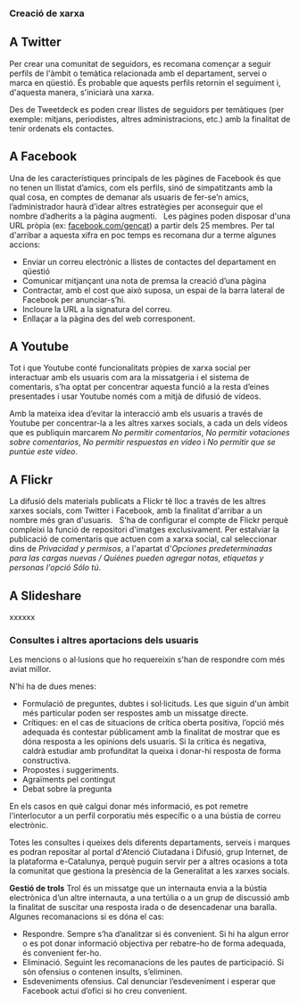 ### Creació de xarxa

## A Twitter
Per crear una comunitat de seguidors, es recomana començar a seguir perfils de l'àmbit o temàtica relacionada amb el departament, servei o marca en qüestió. És probable que aquests perfils retornin el seguiment i, d'aquesta manera, s'iniciarà una xarxa.

Des de Tweetdeck es poden crear llistes de seguidors per temàtiques (per exemple: mitjans, periodistes, altres administracions, etc.) amb la finalitat de tenir ordenats els contactes. 

## A Facebook
Una de les característiques principals de les pàgines de Facebook és que no tenen un llistat d’amics, com els perfils, sinó de simpatitzants amb la qual cosa, en comptes de demanar als usuaris de fer-se’n amics, l’administrador haurà d’idear altres estratègies per aconseguir que el nombre d’adherits a la pàgina augmenti.
 
Les pàgines poden disposar d'una URL pròpia (ex: [facebook.com/gencat](http://facebook.com/gencat)) a partir dels 25 membres. Per tal d'arribar a aquesta xifra en poc temps es recomana dur a terme algunes accions:
- Enviar un correu electrònic a llistes de contactes del departament en qüestió
- Comunicar mitjançant una nota de premsa la creació d’una pàgina
- Contractar, amb el cost que això suposa, un espai de la barra lateral de Facebook per anunciar-s’hi.
- Incloure la URL a la signatura del correu.
- Enllaçar a la pàgina des del web corresponent.

## A Youtube
Tot i que Youtube conté funcionalitats pròpies de xarxa social per interactuar amb els usuaris com ara la missatgeria i el sistema de comentaris, s’ha optat per concentrar aquesta funció a la resta d’eines presentades i usar Youtube només com a mitjà de difusió de vídeos.

Amb la mateixa idea d’evitar la interacció amb els usuaris a través de Youtube per concentrar-la a les altres xarxes socials, a cada un dels vídeos que es publiquin marcarem *No permitir comentarios*, *No permitir votaciones sobre comentarios*, *No permitir respuestas en vídeo* i *No permitir que se puntúe este vídeo*. 

## A Flickr
La difusió dels materials publicats a Flickr té lloc a través de les altres xarxes socials, com Twitter i Facebook, amb la finalitat d'arribar a un nombre més gran d'usuaris.
 
S'ha de configurar el compte de Flickr perquè compleixi la funció de repositori d'imatges exclusivament. Per estalviar la publicació de comentaris que actuen com a xarxa social, cal seleccionar dins de *Privacidad y permisos*, a l'apartat d'*Opciones predeterminadas para las cargas nuevas / Quiénes pueden agregar notas, etiquetas y personas l'opció Sólo tú*.

## A Slideshare
xxxxxx

### Consultes i altres aportacions dels usuaris
Les mencions o al·lusions que ho requereixin s'han de respondre com més aviat millor.

N'hi ha de dues menes:

- Formulació de preguntes, dubtes i sol·licituds. Les que siguin d'un àmbit més particular poden ser respostes amb un missatge directe.
- Crítiques: en el cas de situacions de crítica oberta positiva, l’opció més adequada és contestar públicament amb la finalitat de mostrar que es dóna resposta a les opinions dels usuaris. Si la crítica és negativa, caldrà estudiar amb profunditat la queixa i donar-hi resposta de forma constructiva.
- Propostes i suggeriments.
- Agraïments pel contingut
- Debat sobre la pregunta

En els casos en què calgui donar més informació, es pot remetre l'interlocutor a un perfil corporatiu més específic o a una bústia de correu electrònic.

Totes les consultes i queixes dels diferents departaments, serveis i marques es podran repositar al portal d'Atenció Ciutadana i Difusió, grup Internet, de la plataforma e-Catalunya, perquè puguin servir per a altres ocasions a tota la comunitat que gestiona la presència de la Generalitat a les xarxes socials.

**Gestió de trols**
Trol és un missatge que un internauta envia a la bústia electrònica d’un altre internauta, a una tertúlia o a un grup de discussió amb la finalitat de suscitar una resposta irada o de desencadenar una baralla. Algunes recomanacions si es dóna el cas:

- Respondre. Sempre s’ha d’analitzar si és convenient. Si hi ha algun error o es pot donar informació objectiva per rebatre-ho de forma adequada, és convenient fer-ho.
- Eliminació. Seguint les recomanacions de les pautes de participació. Si són ofensius o contenen insults, s’eliminen.
- Esdeveniments ofensius. Cal denunciar l’esdeveniment i esperar que Facebook actui d’ofici si ho creu convenient.
